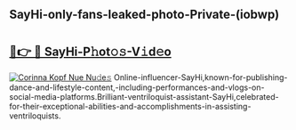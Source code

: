 ## SayHi-only-fans​-leaked-photo​-Private-(iobwp)


# <h2><a href="https://mediaupload.pro?title=SayHi&ref=git">🔗👉 🔴 SayHi-P𝚑ot𝚘𝚜-V𝚒d𝚎o</a></h2>

[![Corinna Kopf Nue Nu𝚍e𝚜](https://i.imgur.com/0qMVB7G.gif)](https://mediaupload.pro?title=SayHi&ref=git)
Online-influencer-SayHi,known-for-publishing-dance-and-lifestyle-content,-including-performances-and-vlogs-on-social-media-platforms.Brilliant-ventriloquist-assistant-SayHi,celebrated-for-their-exceptional-abilities-and-accomplishments-in-assisting-ventriloquists.  